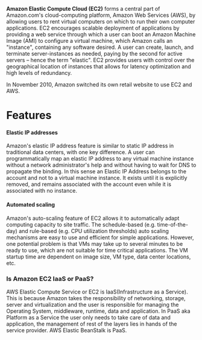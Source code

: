 __Amazon Elastic Compute Cloud (EC2)__ forms a central part of Amazon.com's cloud-computing platform, Amazon Web Services (AWS), by allowing users to rent virtual computers on which to run their own computer applications. EC2 encourages scalable deployment of applications by providing a web service through which a user can boot an Amazon Machine Image (AMI) to configure a virtual machine, which Amazon calls an "instance", containing any software desired. A user can create, launch, and terminate server-instances as needed, paying by the second for active servers – hence the term "elastic". EC2 provides users with control over the geographical location of instances that allows for latency optimization and high levels of redundancy.

In November 2010, Amazon switched its own retail website to use EC2 and AWS.  

# Features

#### Elastic IP addresses

Amazon's elastic IP address feature is similar to static IP address in traditional data centers, with one key difference. A user can programmatically map an elastic IP address to any virtual machine instance without a network administrator's help and without having to wait for DNS to propagate the binding. In this sense an Elastic IP Address belongs to the account and not to a virtual machine instance. It exists until it is explicitly removed, and remains associated with the account even while it is associated with no instance.

#### Automated scaling

Amazon's auto-scaling feature of EC2 allows it to automatically adapt computing capacity to site traffic. The schedule-based (e.g. time-of-the-day) and rule-based (e.g. CPU utilization thresholds) auto scaling mechanisms are easy to use and efficient for simple applications. However, one potential problem is that VMs may take up to several minutes to be ready to use, which are not suitable for time critical applications. The VM startup time are dependent on image size, VM type, data center locations, etc.

### Is Amazon EC2 IaaS or PaaS?

AWS Elastic Compute Service or EC2 is IaaS(Infrastructure as a Service). This is because Amazon takes the responsibility of networking, storage, server and virtualization and the user is responsible for managing the Operating System, middleware, runtime, data and application. In PaaS aka Platform as a Service the user only needs to take care of data and application, the management of rest of the layers lies in hands of the service provider. AWS Elastic BeanStalk is PaaS.
